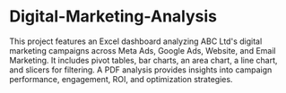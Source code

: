 # Digital-Marketing-Analysis
This project features an Excel dashboard analyzing ABC Ltd's digital marketing campaigns across Meta Ads, Google Ads, Website, and Email Marketing. It includes pivot tables, bar charts, an area chart, a line chart, and slicers for filtering. A PDF analysis provides insights into campaign performance, engagement, ROI, and optimization strategies.
